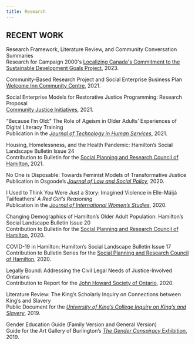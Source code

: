 ```yaml
---
title: Research
---
```

## RECENT WORK

Research Framework, Literature Review, and Community Conversation Summaries<br/>
Research for Campaign 2000's [Localizing Canada's Commitment to the Sustainable Development Goals Project](https://sdg.campaign2000.ca/our-work/research/), 2023.

Community-Based Research Project and Social Enterprise Business Plan<br/>
[Welcome Inn Community Centre](https://welcomeinn.ca/new-horizons-update-reopening-with-a-cafe/), 2021.

Social Enterprise Models for Restorative Justice Programming: Research Proposal<br/>
[Community Justice Initiatives](https://cjiwr.com/), 2021.

“Because I’m Old:” The Role of Ageism in Older Adults’ Experiences of Digital Literacy Training<br/>
Publication in the *[Journal of Technology in Human Services](https://www.tandfonline.com/doi/full/10.1080/15228835.2021.1962477)*, 2021.

Housing, Homelessness, and the Health Pandemic: Hamilton’s Social Landscape Bulletin Issue 24<br/>
Contribution to Bulletin for the [Social Planning and Research Council of Hamilton](https://www.sprc.hamilton.on.ca/2016/09/hamilton-social-landscape/), 2021.

No One is Disposable: Towards Feminist Models of Transformative Justice<br/>
Publication in Osgoode’s *[Journal of Law and Social Policy](https://digitalcommons.osgoode.yorku.ca/jlsp/vol33/iss1/4/)*, 2020.

I Used to Think You Were Just a Story: Imagined Violence in Elle-Máijá Tailfeathers’ *A Red Girl’s Reasoning*<br/>
Publication in the *[Journal of International Women’s Studies](https://vc.bridgew.edu/jiws/vol21/iss7/9/)*, 2020.

Changing Demographics of Hamilton’s Older Adult Population: Hamilton’s Social Landscape Bulletin Issue 20<br/>
Contribution to Bulletin for the [Social Planning and Research Council of Hamilton](https://www.sprc.hamilton.on.ca/wp-content/uploads/2020/11/SPRC-Hamilton-Social-Landscape-Older-Adults-November-2020.pdf), 2020.

COVID-19 in Hamilton: Hamilton’s Social Landscape Bulletin Issue 17<br/>
Contribution to Bulletin Series for the [Social Planning and Research Council of Hamilton](https://www.sprc.hamilton.on.ca/2016/09/hamilton-social-landscape/), 2020.

Legally Bound: Addressing the Civil Legal Needs of Justice-Involved Ontarians<br/>
Contribution to Report for the [John Howard Society of Ontario](https://johnhoward.on.ca/wp-content/uploads/2020/07/Legally-Bound-The-Civil-Legal-Needs-of-Justice-Involved-Populations.pdf), 2020.

Literature Review: The King’s Scholarly Inquiry on Connections between King’s and Slavery<br/>
Public Document for the *[University of King’s College Inquiry on King’s and Slavery](https://ukings.ca/administration/public-documents/slavery-scholarly-inquiry/academic-research/)*, 2019.

Gender Education Guide (Family Version and General Version)<br/>
Guide for the Art Gallery of Burlington’s [*The Gender Conspiracy* Exhibition](https://agb.life/visit/exhibitions/the-gender-conspiracy), 2019.
